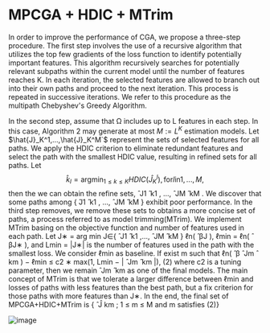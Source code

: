 # MPCGA + HDIC + MTrim

In order to improve the performance of CGA, we propose a three-step procedure. The first step involves the use of a recursive algorithm that utilizes the top few gradients of the loss function to identify potentially important features. This algorithm recursively searches for potentially relevant subpaths within the current model until the number of features reaches K. In each iteration, the selected features are allowed to branch out into their own paths and proceed to the next iteration. This process is repeated in successive iterations. We refer to this procedure as the multipath Chebyshev's Greedy Algorithm.

In the second step, assume that Ω includes up to L features in each step. In this case, Algorithm 2 may
generate at most $`M :=L^K`$  estimation models. Let ̂$\hat{J}_K^1,...,\hat{J}_K^M`$ represent the sets of selected features for all paths. We apply the HDIC criterion to eliminate redundant features and select the path with the smallest
HDIC value, resulting in refined sets for all paths. Let
$$
\hat{k}_l = \text{argmin}_{1\leq k \leq K} HDIC(\hat{J}_K^l), \text{for} l \text{in} 1,...,M,
$$
then the we can obtain the refine sets, ̂ J1
̂
k1
, ..., ̂ JM
̂
kM
.
We discover that some paths among { ̂J1
̂
k1
, ..., ̂ JM
̂
kM
} exhibit poor performance. In the third step removes,
we remove these sets to obtains a more concise set of paths, a process referred to as model trimming(MTrim).
We implement MTrim basing on the objective function and number of features used in each path. Let
J∗ = arg min
J∈{ ̂ J1
̂
k1
,..., ̂ JM
̂
kM
}
ℓn( ̂ βJ ),
ℓmin = ℓn( ̂ βJ∗ ), and Lmin = |J∗| is the number of features used in the path with the smallest loss. We
consider ℓmin as baseline. If exist m such that
ℓn( ̂ β ̂ Jm
̂
km
) − ℓmin ≤ c2 ∗ max(1, Lmin − | ̂ Jm
̂
km
|), (2)
where c2 is a tuning parameter, then we remain ̂ Jm
̂
km
as one of the final models. The main concept
of MTrim is that we tolerate a larger difference between ℓmin and losses of paths with less features than
the best path, but a fix criterion for those paths with more features than J∗. In the end, the final set of
MPCGA+HDIC+MTrim is
{ ̂ Ĵ km ; 1 ≤ m ≤ M and m satisfies (2)}

![image](https://github.com/CKIngGroup/MPCGA/assets/117146718/a37465b6-f750-4d0d-9ae3-6757a5699e0c)
